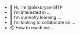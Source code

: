 - 👋 Hi, I’m @alexbryan-SITP
- 👀 I’m interested in ...
- 🌱 I’m currently learning ...
- 💞️ I’m looking to collaborate on ...
- 📫 How to reach me ...

<!---
alexbryan-SITP/alexbryan-SITP is a ✨ special ✨ repository because its `README.md` (this file) appears on your GitHub profile.
You can click the Preview link to take a look at your changes.
--->
